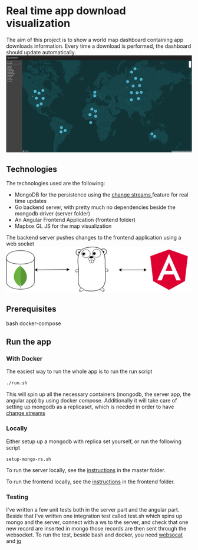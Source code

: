 # Real time app download visualization

The aim of this project is to show a world map dashboard containing app downloads information.
Every time a download is performed, the dashboard should update automatically.
![real time dashboard](real-time-dashboard.png)


## Technologies
The technologies used are the following:
- MongoDB for the persistence using the [change streams ](https://www.mongodb.com/blog/post/an-introduction-to-change-streams)
 feature for real time updates
- Go backend server, with pretty much no dependencies beside the mongodb driver (server folder)
- An Angular Frontend Application (frontend folder)
- Mapbox GL JS for the map visualization

The backend server pushes changes to the frontend application using a web socket
![architecture overview](architecture-overview.png)

## Prerequisites
bash
docker-compose 

## Run the app

### With Docker
The easiest way to run the whole app is to run the run script
```bash
./run.sh
```

This will spin up all the necessary containers (mongodb, the server app, the angular app) by using docker compose.
Additionally it will take care of setting up mongodb as a replicaset, which is needed in order to have [change streams ](https://www.mongodb.com/blog/post/an-introduction-to-change-streams)

### Locally
Either setup up a mongodb with replica set yourself, or run the following script
```
setup-mongo-rs.sh
```
To run the server locally, see the [instructions](https://github.com/dovidio/realtimedashboard/blob/master/server/README.md) in the master folder.

To run the frontend locally, see the [instructions](https://github.com/dovidio/realtimedashboard/blob/master/frontend/README.md) in the frontend folder.

### Testing
I've written a few unit tests both in the server part and the angular part. Beside that I've written one integration test called test.sh which spins up mongo and the server, connect with a ws to the server, and check that one new record are inserted in
mongo those records are then sent through the websocket. To run the test, beside bash and docker, you need [websocat](https://github.com/vi/websocat) and [jq](https://stedolan.github.io/jq/)
